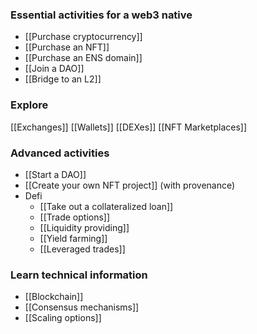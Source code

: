 ### Essential activities for a web3 native
- [[Purchase cryptocurrency]]
- [[Purchase an NFT]]
- [[Purchase an ENS domain]]
- [[Join a DAO]]
- [[Bridge to an L2]]

### Explore
[[Exchanges]]
[[Wallets]]
[[DEXes]]
[[NFT Marketplaces]]

### Advanced activities
- [[Start a DAO]]
- [[Create your own NFT project]] (with provenance)
- Defi
	- [[Take out a collateralized loan]]
	- [[Trade options]]
	- [[Liquidity providing]]
	- [[Yield farming]]
	- [[Leveraged trades]]

### Learn technical information
- [[Blockchain]]
- [[Consensus mechanisms]]
- [[Scaling options]]